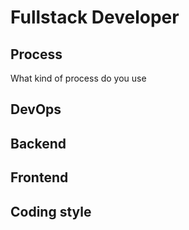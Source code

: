 # Fullstack Developer


## Process

What kind of process do you use

## DevOps 


## Backend 


## Frontend 


## Coding style

